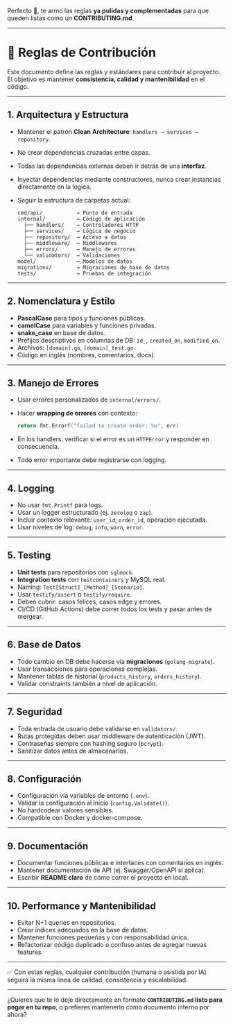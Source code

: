 Perfecto 🚀, te armo las reglas **ya pulidas y complementadas** para que queden listas como un **CONTRIBUTING.md**.

---

# 📖 Reglas de Contribución

Este documento define las reglas y estándares para contribuir al proyecto.
El objetivo es mantener **consistencia, calidad y mantenibilidad** en el código.

---

## 1. Arquitectura y Estructura

* Mantener el patrón **Clean Architecture**: `handlers → services → repository`.
* No crear dependencias cruzadas entre capas.
* Todas las dependencias externas deben ir detrás de una **interfaz**.
* Inyectar dependencias mediante constructores, nunca crear instancias directamente en la lógica.
* Seguir la estructura de carpetas actual:

  ```
  cmd/api/           → Punto de entrada
  internal/          → Código de aplicación
    ├── handlers/    → Controladores HTTP
    ├── services/    → Lógica de negocio
    ├── repository/  → Acceso a datos
    ├── middleware/  → Middlewares
    ├── errors/      → Manejo de errores
    └── validators/  → Validaciones
  model/             → Modelos de datos
  migrations/        → Migraciones de base de datos
  tests/             → Pruebas de integración
  ```

---

## 2. Nomenclatura y Estilo

* **PascalCase** para tipos y funciones públicas.
* **camelCase** para variables y funciones privadas.
* **snake\_case** en base de datos.
* Prefijos descriptivos en columnas de DB: `id_`, `created_on`, `modified_on`.
* Archivos: `[domain].go`, `[domain]_test.go`.
* Código en inglés (nombres, comentarios, docs).

---

## 3. Manejo de Errores

* Usar errores personalizados de `internal/errors/`.
* Hacer **wrapping de errores** con contexto:

  ```go
  return fmt.Errorf("failed to create order: %w", err)
  ```
* En los handlers: verificar si el error es un `HTTPError` y responder en consecuencia.
* Todo error importante debe registrarse con logging.

---

## 4. Logging

* No usar `fmt.Printf` para logs.
* Usar un logger estructurado (ej. `zerolog` o `zap`).
* Incluir contexto relevante: `user_id`, `order_id`, operación ejecutada.
* Usar niveles de log: `debug`, `info`, `warn`, `error`.

---

## 5. Testing

* **Unit tests** para repositorios con `sqlmock`.
* **Integration tests** con `testcontainers` y MySQL real.
* Naming: `Test[Struct]_[Method]_[Scenario]`.
* Usar `testify/assert` o `testify/require`.
* Deben cubrir: casos felices, casos edge y errores.
* CI/CD (GitHub Actions) debe correr todos los tests y pasar antes de mergear.

---

## 6. Base de Datos

* Todo cambio en DB debe hacerse vía **migraciones** (`golang-migrate`).
* Usar transacciones para operaciones complejas.
* Mantener tablas de historial (`products_history`, `orders_history`).
* Validar constraints también a nivel de aplicación.

---

## 7. Seguridad

* Toda entrada de usuario debe validarse en `validators/`.
* Rutas protegidas deben usar middleware de autenticación (JWT).
* Contraseñas siempre con hashing seguro (`bcrypt`).
* Sanitizar datos antes de almacenarlos.

---

## 8. Configuración

* Configuración vía variables de entorno (`.env`).
* Validar la configuración al inicio (`config.Validate()`).
* No hardcodear valores sensibles.
* Compatible con Docker y docker-compose.

---

## 9. Documentación

* Documentar funciones públicas e interfaces con comentarios en inglés.
* Mantener documentación de API (ej. Swagger/OpenAPI si aplica).
* Escribir **README claro** de cómo correr el proyecto en local.

---

## 10. Performance y Mantenibilidad

* Evitar N+1 queries en repositorios.
* Crear índices adecuados en la base de datos.
* Mantener funciones pequeñas y con responsabilidad única.
* Refactorizar código duplicado o confuso antes de agregar nuevas features.

---

✅ Con estas reglas, cualquier contribución (humana o asistida por IA) seguirá la misma línea de calidad, consistencia y escalabilidad.

---

¿Quieres que te lo deje directamente en formato **`CONTRIBUTING.md` listo para pegar en tu repo**, o prefieres mantenerlo como documento interno por ahora?
